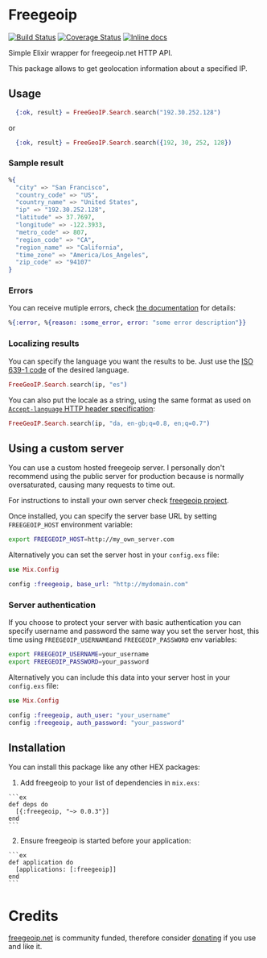 # Freegeoip 
[![Build Status](https://travis-ci.org/juljimm/freegeoip-elixir.svg?branch=master)](https://travis-ci.org/juljimm/freegeoip-elixir)
[![Coverage Status](https://coveralls.io/repos/github/juljimm/freegeoip-elixir/badge.svg?branch=master)](https://coveralls.io/github/juljimm/freegeoip-elixir?branch=master)
[![Inline docs](http://inch-ci.org/github/juljimm/freegeoip-elixir.svg)](http://inch-ci.org/github/juljimm/freegeoip-elixir)


Simple Elixir wrapper for freegeoip.net HTTP API.

This package allows to get geolocation information about a specified IP.

## Usage

```ex
  {:ok, result} = FreeGeoIP.Search.search("192.30.252.128")
```
or

```ex
  {:ok, result} = FreeGeoIP.Search.search({192, 30, 252, 128})
```

### Sample result

```ex
%{
  "city" => "San Francisco", 
  "country_code" => "US", 
  "country_name" => "United States", 
  "ip" => "192.30.252.128",
  "latitude" => 37.7697, 
  "longitude" => -122.3933, 
  "metro_code" => 807, 
  "region_code" => "CA",
  "region_name" => "California", 
  "time_zone" => "America/Los_Angeles", 
  "zip_code" => "94107"
}
```

### Errors

You can receive mutiple errors, check [the documentation](https://hexdocs.pm/freegeoip) for details:

```ex
%{:error, %{reason: :some_error, error: "some error description"}}
```

### Localizing results

You can specify the language you want the results to be. Just use the [ISO 639-1 code](https://en.wikipedia.org/wiki/List_of_ISO_639-1_codes) of the desired language.

```ex
FreeGeoIP.Search.search(ip, "es")
```

You can also put the locale as a string, using the same format as used on [`Accept-language` HTTP header specification](https://www.w3.org/Protocols/rfc2616/rfc2616-sec14.html):

```ex
FreeGeoIP.Search.search(ip, "da, en-gb;q=0.8, en;q=0.7")
``` 


## Using a custom server

You can use a custom hosted freegeoip server. I personally don't recommend using the public server for production because is normally oversaturated, causing many requests to time out.

For instructions to install your own server check [freegeoip project](https://github.com/fiorix/freegeoip#running).

Once installed, you can specify the server base URL by setting `FREEGEOIP_HOST` environment variable:

```bash
export FREEGEOIP_HOST=http://my_own_server.com
``` 

Alternatively you can set the server host in your `config.exs` file:

```ex
use Mix.Config

config :freegeoip, base_url: "http://mydomain.com"
```

### Server authentication

If you choose to protect your server with basic authentication you can specify username and password the same way you set the server host, this time using `FREEGEOIP_USERNAME`and `FREEGEOIP_PASSWORD` env variables:

```bash
export FREEGEOIP_USERNAME=your_username
export FREEGEOIP_PASSWORD=your_password
``` 

Alternatively you can include this data into your server host in your `config.exs` file:

```ex
use Mix.Config

config :freegeoip, auth_user: "your_username"
config :freegeoip, auth_password: "your_password"
```


## Installation

You can install this package like any other HEX packages:

  1. Add freegeoip to your list of dependencies in `mix.exs`:

    ```ex
    def deps do
      [{:freegeoip, "~> 0.0.3"}]
    end
    ```

  2. Ensure freegeoip is started before your application:

    ```ex
    def application do
      [applications: [:freegeoip]]
    end
    ```

# Credits

[freegeoip.net](http://freegeoip.net) is
community funded, therefore consider [donating](http://freegeoip.net) if you
use and like it. 

